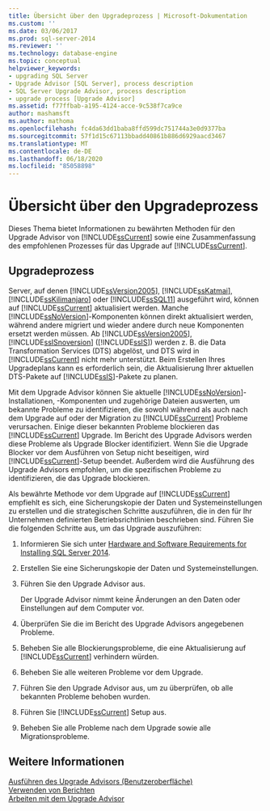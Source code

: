```yaml
---
title: Übersicht über den Upgradeprozess | Microsoft-Dokumentation
ms.custom: ''
ms.date: 03/06/2017
ms.prod: sql-server-2014
ms.reviewer: ''
ms.technology: database-engine
ms.topic: conceptual
helpviewer_keywords:
- upgrading SQL Server
- Upgrade Advisor [SQL Server], process description
- SQL Server Upgrade Advisor, process description
- upgrade process [Upgrade Advisor]
ms.assetid: f77ffbab-a195-4124-acce-9c538f7ca9ce
author: mashamsft
ms.author: mathoma
ms.openlocfilehash: fc4da63dd1baba8ffd599dc751744a3e0d9377ba
ms.sourcegitcommit: 57f1d15c67113bbadd40861b886d6929aacd3467
ms.translationtype: MT
ms.contentlocale: de-DE
ms.lasthandoff: 06/18/2020
ms.locfileid: "85058898"
---
```

# <a name="upgrade-process-overview"></a>Übersicht über den Upgradeprozess
  Dieses Thema bietet Informationen zu bewährten Methoden für den Upgrade Advisor von [!INCLUDE[ssCurrent](../../includes/sscurrent-md.md)] sowie eine Zusammenfassung des empfohlenen Prozesses für das Upgrade auf [!INCLUDE[ssCurrent](../../includes/sscurrent-md.md)].  
  
## <a name="upgrade-process"></a>Upgradeprozess  
 Server, auf denen [!INCLUDE[ssVersion2005](../../includes/ssversion2005-md.md)], [!INCLUDE[ssKatmai](../../includes/sskatmai-md.md)], [!INCLUDE[ssKilimanjaro](../../includes/sskilimanjaro-md.md)] oder [!INCLUDE[ssSQL11](../../includes/sssql11-md.md)] ausgeführt wird, können auf [!INCLUDE[ssCurrent](../../includes/sscurrent-md.md)] aktualisiert werden. Manche [!INCLUDE[ssNoVersion](../../includes/ssnoversion-md.md)]-Komponenten können direkt aktualisiert werden, während andere migriert und wieder andere durch neue Komponenten ersetzt werden müssen. Ab [!INCLUDE[ssVersion2005](../../includes/ssversion2005-md.md)], [!INCLUDE[ssISnoversion](../../includes/ssisnoversion-md.md)] ([!INCLUDE[ssIS](../../includes/ssis-md.md)]) werden z. B. die Data Transformation Services (DTS) abgelöst, und DTS wird in [!INCLUDE[ssCurrent](../../includes/sscurrent-md.md)] nicht mehr unterstützt. Beim Erstellen Ihres Upgradeplans kann es erforderlich sein, die Aktualisierung Ihrer aktuellen DTS-Pakete auf [!INCLUDE[ssIS](../../includes/ssis-md.md)]-Pakete zu planen.  
  
 Mit dem Upgrade Advisor können Sie aktuelle [!INCLUDE[ssNoVersion](../../includes/ssnoversion-md.md)]-Installationen, -Komponenten und zugehörige Dateien auswerten, um bekannte Probleme zu identifizieren, die sowohl während als auch nach dem Upgrade auf oder der Migration zu [!INCLUDE[ssCurrent](../../includes/sscurrent-md.md)] Probleme verursachen. Einige dieser bekannten Probleme blockieren das [!INCLUDE[ssCurrent](../../includes/sscurrent-md.md)] Upgrade. Im Bericht des Upgrade Advisors werden diese Probleme als Upgrade Blocker identifiziert. Wenn Sie die Upgrade Blocker vor dem Ausführen von Setup nicht beseitigen, wird [!INCLUDE[ssCurrent](../../includes/sscurrent-md.md)]-Setup beendet. Außerdem wird die Ausführung des Upgrade Advisors empfohlen, um die spezifischen Probleme zu identifizieren, die das Upgrade blockieren.  
  
 Als bewährte Methode vor dem Upgrade auf [!INCLUDE[ssCurrent](../../includes/sscurrent-md.md)] empfiehlt es sich, eine Sicherungskopie der Daten und Systemeinstellungen zu erstellen und die strategischen Schritte auszuführen, die in den für Ihr Unternehmen definierten Betriebsrichtlinien beschrieben sind. Führen Sie die folgenden Schritte aus, um das Upgrade auszuführen:  
  
1.  Informieren Sie sich unter [Hardware and Software Requirements for Installing SQL Server 2014](hardware-and-software-requirements-for-installing-sql-server.md).  
  
2.  Erstellen Sie eine Sicherungskopie der Daten und Systemeinstellungen.  
  
3.  Führen Sie den Upgrade Advisor aus.  
  
     Der Upgrade Advisor nimmt keine Änderungen an den Daten oder Einstellungen auf dem Computer vor.  
  
4.  Überprüfen Sie die im Bericht des Upgrade Advisors angegebenen Probleme.  
  
5.  Beheben Sie alle Blockierungsprobleme, die eine Aktualisierung auf [!INCLUDE[ssCurrent](../../includes/sscurrent-md.md)] verhindern würden.  
  
6.  Beheben Sie alle weiteren Probleme vor dem Upgrade.  
  
7.  Führen Sie den Upgrade Advisor aus, um zu überprüfen, ob alle bekannten Probleme behoben wurden.  
  
8.  Führen Sie [!INCLUDE[ssCurrent](../../includes/sscurrent-md.md)] Setup aus.  
  
9. Beheben Sie alle Probleme nach dem Upgrade sowie alle Migrationsprobleme.  
  
## <a name="see-also"></a>Weitere Informationen  
 [Ausführen des Upgrade Advisors &#40;Benutzeroberfläche&#41;](../../../2014/sql-server/install/running-upgrade-advisor-user-interface.md)   
 [Verwenden von Berichten](../../../2014/sql-server/install/using-reports.md)   
 [Arbeiten mit dem Upgrade Advisor](../../../2014/sql-server/install/working-with-upgrade-advisor.md)  
  
  
